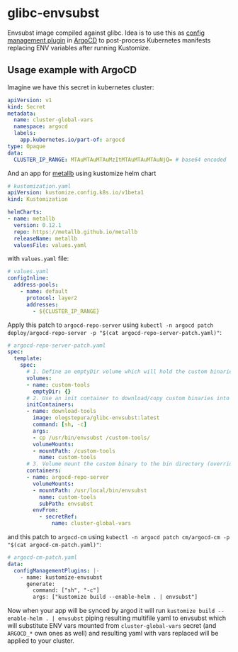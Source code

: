 # glibc-envsubst
Envsubst image compiled against glibc. Idea is to use this as [config management plugin](https://argo-cd.readthedocs.io/en/stable/user-guide/config-management-plugins/)
in [ArgoCD](https://github.com/argoproj/argo-cd) to post-process Kubernetes manifests replacing ENV variables after running Kustomize.

## Usage example with ArgoCD

Imagine we have this secret in kubernetes cluster:
```yaml
apiVersion: v1
kind: Secret
metadata:
  name: cluster-global-vars
  namespace: argocd
  labels:
    app.kubernetes.io/part-of: argocd
type: Opaque
data:
  CLUSTER_IP_RANGE: MTAuMTAuMTAuMzItMTAuMTAuMTAuNjQ= # base64 encoded '10.10.10.32-10.10.10.64'
```

And an app for [metallb](https://metallb.universe.tf/) using kustomize helm chart
```yaml
# kustomization.yaml
apiVersion: kustomize.config.k8s.io/v1beta1
kind: Kustomization

helmCharts:
- name: metallb
  version: 0.12.1
  repo: https://metallb.github.io/metallb
  releaseName: metallb
  valuesFile: values.yaml
```

with `values.yaml` file:
```yaml
# values.yaml
configInline:
  address-pools:
    - name: default
      protocol: layer2
      addresses:
        - ${CLUSTER_IP_RANGE}
```

Apply this patch to `argocd-repo-server` using `kubectl -n argocd patch deploy/argocd-repo-server -p "$(cat argocd-repo-server-patch.yaml)"`:
```yaml
# argocd-repo-server-patch.yaml
spec:
  template:
    spec:
      # 1. Define an emptyDir volume which will hold the custom binaries
      volumes:
      - name: custom-tools
        emptyDir: {}
      # 2. Use an init container to download/copy custom binaries into the emptyDir
      initContainers:
      - name: download-tools
        image: olegstepura/glibc-envsubst:latest
        command: [sh, -c]
        args:
        - cp /usr/bin/envsubst /custom-tools/
        volumeMounts:
        - mountPath: /custom-tools
          name: custom-tools
      # 3. Volume mount the custom binary to the bin directory (overriding the existing version)
      containers:
      - name: argocd-repo-server
        volumeMounts:
        - mountPath: /usr/local/bin/envsubst
          name: custom-tools
          subPath: envsubst
        envFrom:
          - secretRef:
              name: cluster-global-vars
```

and this patch to `argocd-cm` using `kubectl -n argocd patch cm/argocd-cm -p "$(cat argocd-cm-patch.yaml)"`:
```yaml
# argocd-cm-patch.yaml
data:
  configManagementPlugins: |-
    - name: kustomize-envsubst
      generate:
        command: ["sh", "-c"]
        args: ["kustomize build --enable-helm . | envsubst"]
```

Now when your app will be synced by argod it will run `kustomize build --enable-helm . | envsubst` piping resulting multifile yaml to envsubst
which will substitute ENV vars mounted from `cluster-global-vars` secret (and `ARGOCD_*` own ones as well) and resulting yaml with vars replaced will be applied to your cluster.